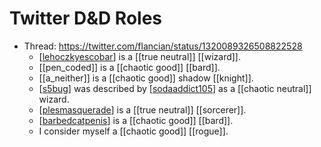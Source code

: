 # Twitter D&D Roles

- Thread: https://twitter.com/flancian/status/1320089326508822528
  - [[lehoczkyescobar]] is a [[true neutral]] [[wizard]].
  - [[pen_coded]] is a [[chaotic good]] [[bard]].
  - [[a_neither]] is a [[chaotic good]] shadow [[knight]].
  - [[s5bug]] was described by [[sodaaddict105]] as a [[chaotic neutral]] wizard.
  - [[plesmasquerade]] is a [[true neutral]] [[sorcerer]].
  - [[barbedcatpenis]] is a [[chaotic good]] [[bard]].
  - I consider myself a [[chaotic good]] [[rogue]].


[//begin]: # "Autogenerated link references for markdown compatibility"
[lehoczkyescobar]: lehoczkyescobar "Lehoczkyescobar"
[s5bug]: s5bug "S5bug"
[sodaaddict105]: sodaaddict105 "Sodaaddict105"
[plesmasquerade]: plesmasquerade "Plesmasquerade"
[barbedcatpenis]: barbedcatpenis "Barbedcatpenis"
[//end]: # "Autogenerated link references"